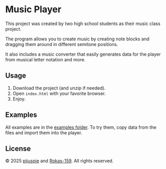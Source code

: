 ﻿# Music Player

This project was created by two high school students as their music class project.

The program allows you to create music by creating note blocks and dragging them around in different semitone positions.

It also includes a music converter that easily generates data for the player from musical letter notation and more.

## Usage

1. Download the project (and unzip if needed).
2. Open `index.html` with your favorite browser.
3. Enjoy.

## Examples

All examples are in the [examples folder](examples/). To try them, copy data from the files and import them into the player.

## License

© 2025 [pijuspie](https://github.com/pijuspie) and [Rokas-159](https://github.com/Rokas-159). All rights reserved.
